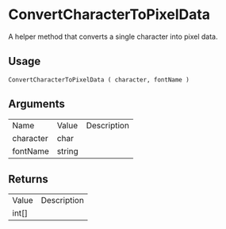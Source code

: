 # ConvertCharacterToPixelData

A helper method that converts a single character into pixel data.

## Usage

`ConvertCharacterToPixelData ( character, fontName )`

## Arguments

<table>
  <tr>
    <td>Name</td>
    <td>Value</td>
    <td>Description</td>
  </tr>
  <tr>
    <td>character</td>
    <td>char</td>
    <td></td>
  </tr>
  <tr>
    <td>fontName</td>
    <td>string</td>
    <td></td>
  </tr>
</table>


## Returns

<table>
  <tr>
    <td>Value</td>
    <td>Description</td>
  </tr>
  <tr>
    <td>int[]</td>
    <td></td>
  </tr>
</table>


